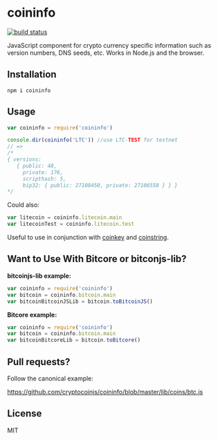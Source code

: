 coininfo
========

[![build status](https://api.travis-ci.org/muecoin/coininfo.svg)](http://travis-ci.org/muecoin/coininfo)

JavaScript component for crypto currency specific information such as version numbers, DNS seeds, etc.
Works in Node.js and the browser.


Installation
------------

    npm i coininfo


Usage
-----

```js
var coininfo = require('coininfo')

console.dir(coininfo('LTC')) //use LTC-TEST for testnet
// =>
/*
{ versions:
   { public: 48,
     private: 176,
     scripthash: 5,
     bip32: { public: 27108450, private: 27106558 } } }
*/
```

Could also:

```js
var litecoin = coininfo.litecoin.main
var litecoinTest = coininfo.litecoin.test
```

Useful to use in conjunction with [coinkey](https://github.com/cryptocoinjs/coinkey) and [coinstring](https://github.com/cryptocoinjs/coinstring).


Want to Use With Bitcore or bitconjs-lib?
-----------------------------------------

**bitcoinjs-lib example:**

```js
var coininfo = require('coininfo')
var bitcoin = coininfo.bitcoin.main
var bitcoinBitcoinJSLib = bitcoin.toBitcoinJS()
```

**Bitcore example:**

```js
var coininfo = require('coininfo')
var bitcoin = coininfo.bitcoin.main
var bitcoinBitcoreLib = bitcoin.toBitcore()
```


Pull requests?
--------------

Follow the canonical example:

https://github.com/cryptocoinjs/coininfo/blob/master/lib/coins/btc.js


License
-------

MIT
